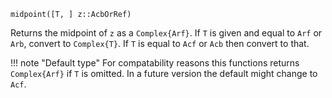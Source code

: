 ```
midpoint([T, ] z::AcbOrRef)
```

Returns the midpoint of `z` as a `Complex{Arf}`. If `T` is given and equal to `Arf` or `Arb`, convert to `Complex{T}`. If `T` is equal to `Acf` or `Acb` then convert to that.

!!! note "Default type"
    For compatability reasons this functions returns `Complex{Arf}` if `T` is omitted. In a future version the default might change to `Acf`.

